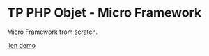 # TP PHP Objet - Micro Framework

Micro Framework from scratch. 

[lien demo](https://tpphp2-mvc.000webhostapp.com/)